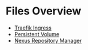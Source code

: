 # Files Overview

- <a href="/files/traefik-ingress.yaml">Traefik Ingress</a>
- <a href="/files/persistent-volume.yaml">Persistent Volume</a>
- <a href="/files/nexus.yaml">Nexus Repository Manager</a>
